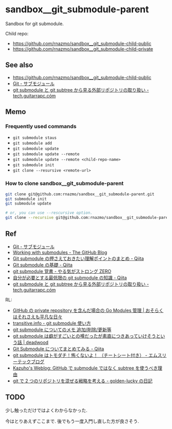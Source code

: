 # sandbox\_\_git_submodule-parent

Sandbox for git submodule.

Child repo:

- https://github.com/rnazmo/sandbox__git_submodule-child-public
- https://github.com/rnazmo/sandbox__git_submodule-child-private

## See also

- https://github.com/rnazmo/sandbox__git_submodule-child-public
- [Git - サブモジュール](https://git-scm.com/book/ja/v2/Git-%E3%81%AE%E3%81%95%E3%81%BE%E3%81%96%E3%81%BE%E3%81%AA%E3%83%84%E3%83%BC%E3%83%AB-%E3%82%B5%E3%83%96%E3%83%A2%E3%82%B8%E3%83%A5%E3%83%BC%E3%83%AB)
- [git submodule と git subtree から見る外部リポジトリの取り扱い - tech.guitarrapc.cóm](https://tech.guitarrapc.com/entry/2019/03/16/065700)

## Memo

### Frequently used commands

- `git submodule staus`
- `git submodule add`
- `git submodule update`
- `git submodule update --remote`
- `git submodule update --remote <child-repo-name>`
- `git submodule init`
- `git clone --resursive <remote-url>`

### How to clone sandbox\_\_git_submodule-parent

```sh
git clone git@github.com:rnazmo/sandbox__git_submodule-parent.git
git submodule init
git submodule update

# or, you can use --rescursive option.
git clone --recursive git@github.com:rnazmo/sandbox__git_submodule-parent.git
```

## Ref

- [Git - サブモジュール](https://git-scm.com/book/ja/v2/Git-%E3%81%AE%E3%81%95%E3%81%BE%E3%81%96%E3%81%BE%E3%81%AA%E3%83%84%E3%83%BC%E3%83%AB-%E3%82%B5%E3%83%96%E3%83%A2%E3%82%B8%E3%83%A5%E3%83%BC%E3%83%AB)
- [Working with submodules - The GitHub Blog](https://github.blog/2016-02-01-working-with-submodules/)
- [Git submodule の押さえておきたい理解ポイントのまとめ - Qiita](https://qiita.com/kinpira/items/3309eb2e5a9a422199e9)
- [Git submodule の基礎 - Qiita](https://qiita.com/sotarok/items/0d525e568a6088f6f6bb)
- [git submodule 覚書 - やる気がストロング ZERO](https://yaruki-strong-zero.hatenablog.jp/entry/git_submodule)
- [自分が必要とする最低限の git submodule の知識 - Qiita](https://qiita.com/ma2saka/items/4bd00ef6f8c240847807)
- [git submodule と git subtree から見る外部リポジトリの取り扱い - tech.guitarrapc.cóm](https://tech.guitarrapc.com/entry/2019/03/16/065700)

RL:

- [GitHub の private repository を含んだ場合の Go Modules 管理 | おそらくはそれさえも平凡な日々](https://songmu.jp/riji/entry/2019-07-29-go-private-modules.html)
- [transitive.info - git submodule 使い方](http://transitive.info/article/git/command/submodule/)
- [git submodule についてのメモ 追加/削除/更新等](https://rcmdnk.com/blog/2013/10/18/computer-git/)
- [git submodule は癖がすごいとの噂だったが素直につきあっていけそうという話 | deadwood](https://www.d-wood.com/blog/2014/05/22_6257.html)
- [Git Submodule についてまとめてみる - Qiita](https://qiita.com/BlueSilverCat/items/19bb9b814572cd35b2ae)
- [git submodule はトモダチ！怖くないよ！ （チートシート付き） - エムスリーテックブログ](https://www.m3tech.blog/entry/git-submodule)
- [Kazuho's Weblog: GitHub で submodule ではなく subtree を使うべき理由](http://blog.kazuhooku.com/2014/12/github-submodule-subtree.html)
- [git で 2 つのリポジトリを混ぜる戦略を考える - golden-lucky の日記](https://golden-lucky.hatenablog.com/entry/2020/05/04/154704)

## TODO

少し触っただけではよくわからなかった.

今はとりあえずここまで. 後でもう一度入門し直した方が良さそう.
